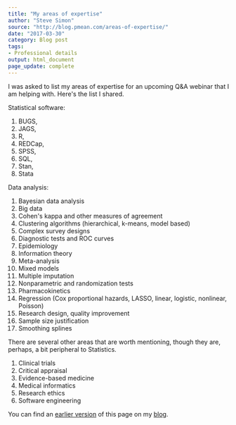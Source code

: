 ```yaml
---
title: "My areas of expertise"
author: "Steve Simon"
source: "http://blog.pmean.com/areas-of-expertise/"
date: "2017-03-30"
category: Blog post
tags:
- Professional details
output: html_document
page_update: complete
---
```


I was asked to list my areas of expertise for an upcoming Q&A webinar that I am helping with. Here's the list I shared.

<!---More--->

Statistical software:

1.  BUGS,
2.  JAGS,
3.  R,
4.  REDCap,
5.  SPSS,
6.  SQL,
7.  Stan,
8.  Stata

Data analysis:

1.  Bayesian data analysis
2.  Big data
3.  Cohen's kappa and other measures of agreement
4.  Clustering algorithms (hierarchical, k-means, model based)
5.  Complex survey designs
6.  Diagnostic tests and ROC curves
7.  Epidemiology
8.  Information theory
9.  Meta-analysis
10. Mixed models
11. Multiple imputation
12. Nonparametric and randomization tests
13. Pharmacokinetics
14. Regression (Cox proportional hazards, LASSO, linear, logistic,
    nonlinear, Poisson)
15. Research design, quality improvement
16. Sample size justification
17. Smoothing splines

There are several other areas that are worth mentioning, though they are, perhaps, a bit peripheral to Statistics.

1.  Clinical trials
2.  Critical appraisal
3.  Evidence-based medicine
4.  Medical informatics
5.  Research ethics
6.  Software engineering

You can find an [earlier version][sim1] of this page on my [blog][sim2].

[sim1]: http://blog.pmean.com/areas-of-expertise/
[sim2]: http://blog.pmean.com
